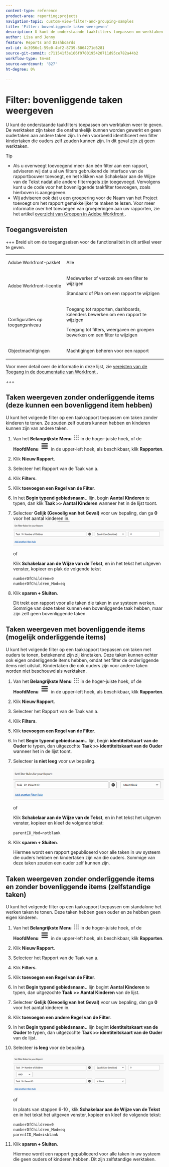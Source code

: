 ```yaml
---
content-type: reference
product-area: reporting;projects
navigation-topic: custom-view-filter-and-grouping-samples
title: 'Filter: bovenliggende taken weergeven'
description: U kunt de onderstaande taakfilters toepassen om werktaken weer te geven. De werktaken zijn taken die onafhankelijk kunnen worden gewerkt en geen oudertaken aan andere taken zijn. In één voorbeeld identificeert een filter kindertaken die ouders zelf zouden kunnen zijn. In dit geval zijn zij geen werktaken.
author: Lisa and Jenny
feature: Reports and Dashboards
exl-id: 4c3956e1-59e0-4bf2-8739-8064271d6281
source-git-commit: c711541f3e166f9700195420711d95ce782a44b2
workflow-type: tm+mt
source-wordcount: '827'
ht-degree: 0%

---
```


# Filter: bovenliggende taken weergeven

<!--Audited: 10/2024-->

U kunt de onderstaande taakfilters toepassen om werktaken weer te geven. De werktaken zijn taken die onafhankelijk kunnen worden gewerkt en geen oudertaken aan andere taken zijn. In één voorbeeld identificeert een filter kindertaken die ouders zelf zouden kunnen zijn. In dit geval zijn zij geen werktaken.

>[!TIP]
>
>* Als u overweegt toevoegend meer dan één filter aan een rapport, adviseren wij dat u al uw filters gebruikend de interface van de rapportbouwer toevoegt, en het klikken van Schakelaar aan de Wijze van de Tekst nadat alle andere filterregels zijn toegevoegd. Vervolgens kunt u de code voor het bovenliggende taakfilter toevoegen, zoals hierboven is aangegeven. 
>* Wij adviseren ook dat u een groepering voor de Naam van het Project toevoegt om het rapport gemakkelijker te maken te lezen. Voor meer informatie over het toevoegen van groeperingen aan uw rapporten, zie het artikel [&#x200B; overzicht van Groepen in Adobe Workfront &#x200B;](../../../reports-and-dashboards/reports/reporting-elements/groupings-overview.md).
>

## Toegangsvereisten

+++ Breid uit om de toegangseisen voor de functionaliteit in dit artikel weer te geven. 

<table style="table-layout:auto"> 
 <col> 
 <col> 
 <tbody> 
  <tr> 
   <td role="rowheader">Adobe Workfront-pakket</td> 
   <td> <p>Alle</p> </td> 
  </tr> 
  <tr> 
   <td role="rowheader">Adobe Workfront-licentie</td> 
   <td> 
   <p>Medewerker of verzoek om een filter te wijzigen </p>
   <p>Standaard of Plan om een rapport te wijzigen</p>
  </tr> 
  <tr> 
   <td role="rowheader">Configuraties op toegangsniveau</td> 
   <td> <p>Toegang tot rapporten, dashboards, kalenders bewerken om een rapport te wijzigen</p> <p>Toegang tot filters, weergaven en groepen bewerken om een filter te wijzigen</p> </td> 
  </tr> 
  <tr> 
   <td role="rowheader">Objectmachtigingen</td> 
   <td> <p>Machtigingen beheren voor een rapport</p>  </td> 
  </tr> 
 </tbody> 
</table>

Voor meer detail over de informatie in deze lijst, zie [&#x200B; vereisten van de Toegang in de documentatie van Workfront &#x200B;](/help/quicksilver/administration-and-setup/add-users/access-levels-and-object-permissions/access-level-requirements-in-documentation.md).

+++

## Taken weergeven zonder onderliggende items (deze kunnen een bovenliggend item hebben)

U kunt het volgende filter op een taakrapport toepassen om taken zonder kinderen te tonen. Ze zouden zelf ouders kunnen hebben en kinderen kunnen zijn van andere taken.

1. Van het **Belangrijkste Menu** ![&#x200B; Belangrijkste pictogram van het Menu &#x200B;](assets/main-menu-icon.png) in de hoger-juiste hoek, of de **HoofdMenu** ![&#x200B; Belangrijkste lijnen van het Menu &#x200B;](assets/lines-main-menu.png) in de upper-left hoek, als beschikbaar, klik **Rapporten**.

1. Klik **Nieuw Rapport**.
1. Selecteer het Rapport van de Taak van a **&#x200B;**.
1. Klik **Filters**.
1. Klik **toevoegen een Regel van de Filter**.
1. In het **Begin typend gebiedsnaam..** lijn, begin **Aantal Kinderen** te typen, dan klik **Taak >> Aantal Kinderen** wanneer het in de lijst toont.

1. Selecteer **Gelijk (Gevoelig van het Geval)** voor uw bepaling, dan ga **0** voor het aantal kinderen in.\
   ![&#x200B; de taakfilter van de Ouder &#x200B;](assets/parent-task-filter-from-the-ui-350x76.png)

   of

   Klik **Schakelaar aan de Wijze van de Tekst**, en in het tekst het uitgeven venster, kopieer en plak de volgende tekst

   ```
   numberOfChildren=0
   numberOfChildren_Mod=eq
   ```


1. Klik **sparen + Sluiten**.

   Dit trekt een rapport voor alle taken die taken in uw systeem werken. Sommige van deze taken kunnen een bovenliggende taak hebben, maar zijn zelf geen bovenliggende taken.

## Taken weergeven met bovenliggende items (mogelijk onderliggende items)

U kunt het volgende filter op een taakrapport toepassen om taken met ouders te tonen, betekenend zijn zij kindtaken. Deze taken kunnen echter ook eigen onderliggende items hebben, omdat het filter de onderliggende items niet uitsluit. Kindertaken die ook ouders zijn voor andere taken worden niet beschouwd als werktaken.

1. Van het **Belangrijkste Menu** ![&#x200B; Belangrijkste pictogram van het Menu &#x200B;](assets/main-menu-icon.png) in de hoger-juiste hoek, of de **HoofdMenu** ![&#x200B; Belangrijkste lijnen van het Menu &#x200B;](assets/lines-main-menu.png) in de upper-left hoek, als beschikbaar, klik **Rapporten**.

1. Klik **Nieuw Rapport**.
1. Selecteer het Rapport van de Taak van a **&#x200B;**.
1. Klik **Filters**.
1. Klik **toevoegen een Regel van de Filter**.
1. In het **Begin typend gebiedsnaam..** lijn, begin **identiteitskaart van de Ouder** te typen, dan uitgezochte **Taak >> identiteitskaart van de Ouder** wanneer het in de lijst toont.
1. Selecteer **is niet leeg** voor uw bepaling.

   ![&#x200B; identiteitskaart van de Ouder is niet leeg &#x200B;](assets/filter-parent-id-not-blank-350x100.png)

   of

   Klik **Schakelaar aan de Wijze van de Tekst**, en in het tekst het uitgeven venster, kopieer en kleef de volgende tekst: 

   `parentID_Mod=notblank`

1. Klik **sparen + Sluiten**.

   Hiermee wordt een rapport gepubliceerd voor alle taken in uw systeem die ouders hebben en kindertaken zijn van die ouders. Sommige van deze taken zouden een ouder zelf kunnen zijn.

## Taken weergeven zonder onderliggende items en zonder bovenliggende items (zelfstandige taken)

U kunt het volgende filter op een taakrapport toepassen om standalone het werken taken te tonen. Deze taken hebben geen ouder en ze hebben geen eigen kinderen.

1. Van het **Belangrijkste Menu** ![&#x200B; Belangrijkste pictogram van het Menu &#x200B;](assets/main-menu-icon.png) in de hoger-juiste hoek, of de **HoofdMenu** ![&#x200B; Belangrijkste lijnen van het Menu &#x200B;](assets/lines-main-menu.png) in de upper-left hoek, als beschikbaar, klik **Rapporten**.

1. Klik **Nieuw Rapport**.
1. Selecteer het Rapport van de Taak van a **&#x200B;**.
1. Klik **Filters**.
1. Klik **toevoegen een Regel van de Filter**.
1. In het **Begin typend gebiedsnaam..** lijn begint **Aantal Kinderen** te typen, dan uitgezochte **Taak >> Aantal Kinderen** van de lijst.
1. Selecteer **Gelijk (Gevoelig van het Geval)** voor uw bepaling, dan ga **0** voor het aantal kinderen in.
1. Klik **toevoegen een andere Regel van de Filter**.
1. In het **Begin typend gebiedsnaam..** lijn begint **identiteitskaart van de Ouder** te typen, dan uitgezochte **Taak >> identiteitskaart van de Ouder** van de lijst.
1. Selecteer **is leeg** voor de bepaling.

   ![&#x200B; identiteitskaart van de Ouder is leeg en geen kinderen &#x200B;](assets/filter-parent-id-blank-and-zero-children-350x121.png)

   of

   In plaats van stappen 6-10 <!--ensure steps above stay accurate-->, klik **Schakelaar aan de Wijze van de Tekst** en in het tekst het uitgeven venster, kopieer en kleef de volgende tekst:

   ```
   numberOfChildren=0
   numberOfChildren_Mod=eq
   parentID_Mod=isblank
   ```

1. Klik **sparen + Sluiten**.

   Hiermee wordt een rapport gepubliceerd voor alle taken in uw systeem die geen ouders of kinderen hebben. Dit zijn zelfstandige werktaken.
